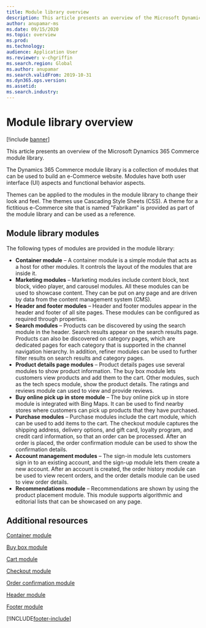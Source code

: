 ```yaml
---
title: Module library overview
description: This article presents an overview of the Microsoft Dynamics 365 Commerce module library.
author: anupamar-ms
ms.date: 09/15/2020
ms.topic: overview
ms.prod: 
ms.technology: 
audience: Application User
ms.reviewer: v-chgriffin
ms.search.region: Global
ms.author: anupamar
ms.search.validFrom: 2019-10-31
ms.dyn365.ops.version: 
ms.assetid: 
ms.search.industry: 
---
```


# Module library overview

[!include [banner](includes/banner.md)]

This article presents an overview of the Microsoft Dynamics 365 Commerce module library.

The Dynamics 365 Commerce module library is a collection of modules that can be used to build an e-Commerce website. Modules have both user interface (UI) aspects and functional behavior aspects.

Themes can be applied to the modules in the module library to change their look and feel. The themes use Cascading Style Sheets (CSS). A theme for a fictitious e-Commerce site that is named "Fabrikam" is provided as part of the module library and can be used as a reference.

## Module library modules

The following types of modules are provided in the module library:

- **Container module** – A container module is a simple module that acts as a host for other modules. It controls the layout of the modules that are inside it.
- **Marketing modules** – Marketing modules include content block, text block, video player, and carousel modules. All these modules can be used to showcase content. They can be put on any page and are driven by data from the content management system (CMS).
- **Header and footer modules** – Header and footer modules appear in the header and footer of all site pages. These modules can be configured as required through properties.
- **Search modules** – Products can be discovered by using the search module in the header. Search results appear on the search results page. Products can also be discovered on category pages, which are dedicated pages for each category that is supported in the channel navigation hierarchy. In addition, refiner modules can be used to further filter results on search results and category pages.
- **Product details page modules** – Product details pages use several modules to show product information. The buy box module lets customers view products and add them to the cart. Other modules, such as the tech specs module, show the product details. The ratings and reviews module can used to view and provide reviews.
- **Buy online pick up in store module** – The buy online pick up in store module is integrated with Bing Maps. It can be used to find nearby stores where customers can pick up products that they have purchased.
- **Purchase modules** – Purchase modules include the cart module, which can be used to add items to the cart. The checkout module captures the shipping address, delivery options, and gift card, loyalty program, and credit card information, so that an order can be processed. After an order is placed, the order confirmation module can be used to show the confirmation details.
- **Account management modules** – The sign-in module lets customers sign in to an existing account, and the sign-up module lets them create a new account. After an account is created, the order history module can be used to view recent orders, and the order details module can be used to view order details.
- **Recommendations module** – Recommendations are shown by using the product placement module. This module supports algorithmic and editorial lists that can be showcased on any page.

## Additional resources

[Container module](add-container-module.md)

[Buy box module](add-buy-box.md)

[Cart module](add-cart-module.md)

[Checkout module](add-checkout-module.md)

[Order confirmation module](order-confirmation-module.md)

[Header module](author-header-module.md)

[Footer module](author-footer-module.md)


[!INCLUDE[footer-include](../includes/footer-banner.md)]
